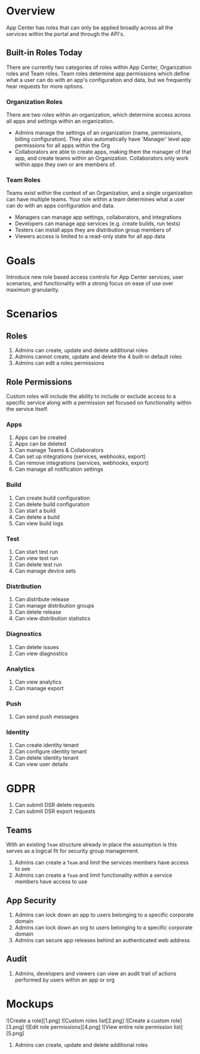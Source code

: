 # Overview

App Center has roles that can only be applied broadly across all the services within the portal and through the API's.

## Built-in Roles Today

There are currently two categories of roles within App Center, Organization roles and Team roles. Team roles determine app permissions which define what a user can do with an app's configuration and data, but we frequently hear requests for more options.

### Organization Roles

There are two roles within an organization, which determine access across all apps and settings within an organization.

* Admins manage the settings of an organization (name, permissions, billing configuration). They also automatically have 'Manager' level app permissions for all apps within the Org
* Collaborators are able to create apps, making them the manager of that app, and create teams within an Organization. Collaborators only work within apps they own or are members of.

### Team Roles

Teams exist within the context of an Organization, and a single organization can have multiple teams. Your role within a team determines what a user can do with an apps configuration and data.

* Managers can manage app settings, collaborators, and integrations
* Developers can manage app services (e.g. create builds, run tests)
* Testers can install apps they are distribution group members of
* Viewers access is limited to a read-only state for all app data

# Goals

Introduce new role based access controls for App Center services, user scenarios, and functionality with a strong focus on ease of use over maximum granularity.

# Scenarios

## Roles

1. Admins can create, update and delete additional roles
2. Admins cannot create, update and delete the 4 built-in default roles
3. Admins can edit a roles permissions

## Role Permissions

Custom roles will include the ability to include or exclude access to a specific service along with a permission set focused on functionality within the service itself.

### Apps

 1. Apps can be created
 2. Apps can be deleted
 3. Can manage Teams & Collaborators
 4. Can set up integrations (services, webhooks, export)
 5. Can remove integrations (services, webhooks, export)
 6. Can manage all notification settings

### Build

 1. Can create build configuration
 2. Can delete build configuration
 3. Can start a build
 4. Can delete a build
 5. Can view build logs

### Test

  1. Can start test run
  2. Can view test run
  3. Can delete test run
  4. Can manage device sets
  
### Distribution

  1. Can distribute release
  2. Can manage distribution groups
  3. Can delete release
  4. Can view distribution statistics
  
### Diagnostics

  1. Can delete issues
  1. Can view diagnostics
  
### Analytics

  1. Can view analytics
  2. Can manage export
  
### Push

  1. Can send push messages

### Identity

  1. Can create identity tenant
  2. Can configure identity tenant
  3. Can delete identity tenant
  4. Can view user details
  
# GDPR

  1. Can submit DSR delete requests
  2. Can submit DSR export requests

## Teams

With an existing `Team` structure already in place the assumption is this serves as a logical fit for security group management.

1. Admins can create a `Team` and limit the services members have access to see
2. Admins can create a `Team` and limit functionality within a service members have access to use

## App Security

1. Admins can lock down an app to users belonging to a specific corporate domain
2. Admins can lock down an org to users belonging to a specific corporate domain
3. Admins can secure app releases behind an authenticated web address

## Audit

1. Admins, developers and viewers can view an audit trail of actions performed by users within an app or org

# Mockups
![Create a role][1.png]
![Custom roles list[2.png]
![Create a custom role][3.png]
![Edit role permissions][4.png]
![View entire role permission list][5.png]


1. Admins can create, update and delete additional roles
